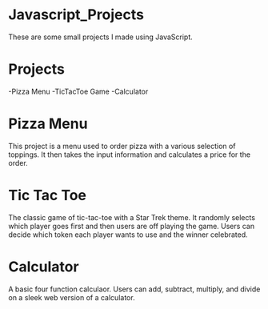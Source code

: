 # Javascript_Projects
These are some small projects I made using JavaScript.

# Projects
-Pizza Menu
-TicTacToe Game
-Calculator

# Pizza Menu
This project is a menu used to order pizza with a various selection of toppings. 
It then takes the input information and calculates a price for the order.

# Tic Tac Toe
The classic game of tic-tac-toe with a Star Trek theme. It randomly selects which player goes first
and then users are off playing the game. Users can decide which token each player wants to use and the winner celebrated.

# Calculator

A basic four function calculaor. Users can add, subtract, multiply, and divide on a sleek web version of a calculator.


